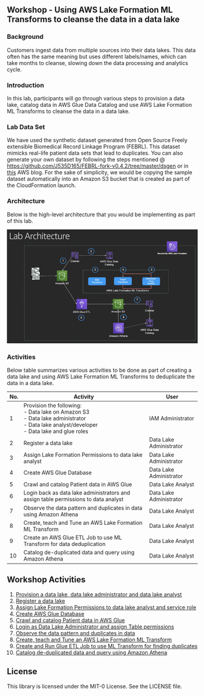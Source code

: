## Workshop - Using AWS Lake Formation ML Transforms to cleanse the data in a data lake

### Background
Customers ingest data from multiple sources into their data lakes. This data often has the same meaning but uses different labels/names, which can take months to cleanse, slowing down the data processing and analytics cycle.

### Introduction
In this lab, participants will go through various steps to provision a data lake, catalog data in AWS Glue Data Catalog and use AWS Lake Formation ML Transforms to cleanse the data in a data lake.

### Lab Data Set
We have used the synthetic dataset generated from Open Source Freely extensible Biomedical Record Linkage Program (FEBRL). This dataset mimicks real-life patient data sets that lead to duplicates. You can also generate your own dataset by following the steps mentioned @ https://github.com/J535D165/FEBRL-fork-v0.4.2/tree/master/dsgen or in [this](https://aws.amazon.com/blogs/big-data/matching-patient-records-with-the-aws-lake-formation-findmatches-transform/) AWS blog. For the sake of simplicity, we would be copying the sample dataset automatically into an Amazon S3 bucket that is created as part of the CloudFormation launch.

### Architecture
Below is the high-level architecture that you would be implementing as part of this lab.

![Reference Architecture](img/architecture.png "Reference Architecture")


### Activities
Below table summarizes various activities to be done as part of creating a data lake and using AWS Lake Formation ML Transforms to deduplicate the data in a data lake.


| No. | Activity  | User |
| --- | ------------- | ------------- |
| 1 | Provision the following:<br> - Data lake on Amazon S3<br> - Data lake administrator<br> - Data lake analyst/developer<br> - Data lake and glue roles   | IAM Administrator  |
| 2| Register a data lake  | Data Lake Administrator  |
| 3 | Assign Lake Formation Permissions to data lake analyst | Data Lake Administrator |
| 4 | Create AWS Glue Database | Data Lake Administrator |
| 5 | Crawl and catalog Patient data in AWS Glue | Data Lake Analyst |
| 6 | Login back as data lake administrators and assign table permissions to data analyst | Data Lake Administrator |
| 7 | Observe the data pattern and duplicates in data using Amazon Athena | Data Lake Analyst |
| 8 | Create, teach and Tune an AWS Lake Formation ML Transform | Data Lake Analyst |
| 9 | Create an AWS Glue ETL Job to use ML Transform for data deduplication | Data Lake Analyst |
| 10 | Catalog de-duplicated data and query using Amazon Athena | Data Lake Analyst |


## Workshop Activities

1. [Provision a data lake, data lake administrator and data lake analyst](lab-guides/activity1.md)
2. [Register a data lake](lab-guides/activity2.md)
3. [Assign Lake Formation Permissions to data lake analyst and service role](lab-guides/activity3.md)
4. [Create AWS Glue Database](lab-guides/activity4.md)
5. [Crawl and catalog Patient data in AWS Glue](lab-guides/activity5.md)
6. [Login as Data Lake Administrator and assign Table permissions](lab-guides/activity6.md)
7. [Observe the data pattern and duplicates in data](lab-guides/activity7.md)
8. [Create, teach and Tune an AWS Lake Formation ML Transform](lab-guides/activity8.md)
9. [Create and Run Glue ETL Job to use ML Transform for finding duplicates](lab-guides/activity9.md)
10. [Catalog de-duplicated data and query using Amazon Athena](lab-guides/activity10.md)


## License

This library is licensed under the MIT-0 License. See the LICENSE file.

